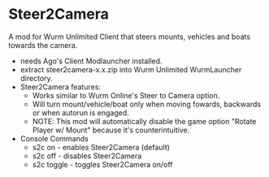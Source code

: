 # Steer2Camera
A mod for Wurm Unlimited Client that steers mounts, vehicles and boats towards the camera.
- needs Ago's Client Modlauncher installed.
- extract steer2camera-x.x.zip into Wurm Unlimited WurmLauncher directory.
- Steer2Camera features:
  - Works similar to Wurm Online's Steer to Camera option.
  - Will turn mount/vehicle/boat only when moving fowards, backwards or when autorun is engaged.
  - NOTE: This mod will automatically disable the game option "Rotate Player w/ Mount" because it's counterintuitive.
- Console Commands
  - s2c on      - enables Steer2Camera (default)
  - s2c off     - disables Steer2Camera
  - s2c toggle  - toggles Steer2Camera on/off


    
